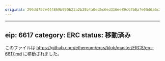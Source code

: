 ```yaml
---
original: 296dd757e444869b920b22a2b20b4a0ed5c6ed316ee89c67b0a7e00d6a6c37e4
---
```


---
eip: 6617
category: ERC
status: 移動済み
---

このファイルは https://github.com/ethereum/ercs/blob/master/ERCS/erc-6617.md に移動されました。